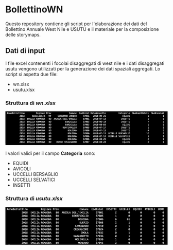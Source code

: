 # BollettinoWN
Questo repository contiene gli script per l'elaborazione dei dati del Bollettino Annuale West Nile e USUTU e il materiale per la composizione delle storymaps.

## Dati di input
I file excel contenenti i focolai disaggregati di west nile e i dati disaggregati usutu vengono utilizzati per la generazione dei dati spaziali aggregati. Lo script si aspetta due file:
  * wn.xlsx
  * usutu.xlsx

### Struttura di *wn.xlsx*
<img src="wn.png" alt="struttura wn">

I valori validi per il campo **Categoria** sono:
  * EQUIDI
  * AVICOLI
  * UCCELLI BERSAGLIO
  * UCCELLI SELVATICI
  * INSETTI
  
### Struttura di *usutu.xlsx*
<img src="usutu.png" alt="struttura usutu">
